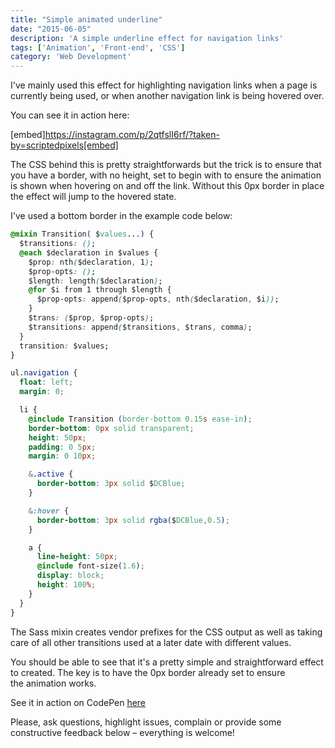 ```yaml
---
title: "Simple animated underline"
date: "2015-06-05"
description: 'A simple underline effect for navigation links'
tags: ['Animation', 'Front-end', 'CSS']
category: 'Web Development'
---
```


I've mainly used this effect for highlighting navigation links when a page is currently being used, or when another navigation link is being hovered over.

You can see it in action here:

[embed]https://instagram.com/p/2qtfslI6rf/?taken-by=scriptedpixels[embed]

The CSS behind this is pretty straightforwards but the trick is to ensure that you have a border, with no height, set to begin with to ensure the animation is shown when hovering on and off the link. Without this 0px border in place the effect will jump to the hovered state.

I've used a bottom border in the example code below:

```css
@mixin Transition( $values...) {
  $transitions: ();
  @each $declaration in $values {
    $prop: nth($declaration, 1);
    $prop-opts: ();
    $length: length($declaration);
    @for $i from 1 through $length {
      $prop-opts: append($prop-opts, nth($declaration, $i));
    }
    $trans: ($prop, $prop-opts);
    $transitions: append($transitions, $trans, comma);
  }
  transition: $values;
}

ul.navigation {
  float: left;
  margin: 0;

  li {
    @include Transition (border-bottom 0.15s ease-in);
    border-bottom: 0px solid transparent;
    height: 50px;
    padding: 0 5px;
    margin: 0 10px;

    &.active {
      border-bottom: 3px solid $DCBlue;
    }

    &:hover {
      border-bottom: 3px solid rgba($DCBlue,0.5);
    }

    a {
      line-height: 50px;
      @include font-size(1.6);
      display: block;
      height: 100%;
    }
  }
}
```

The Sass mixin creates vendor prefixes for the CSS output as well as taking care of all other transitions used at a later date with different values.

You should be able to see that it's a pretty simple and straightforward effect to created. The key is to have the 0px border already set to ensure the animation works.

See it in action on CodePen [here](https://codepen.io/kambanwait/pen/mJmyBe/)

Please, ask questions, highlight issues, complain or provide some constructive feedback below – everything is welcome!
